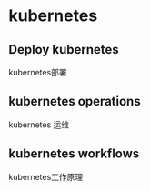 # kubernetes

## Deploy kubernetes
kubernetes部署

## kubernetes operations
kubernetes 运维

## kubernetes workflows
kubernetes工作原理
